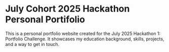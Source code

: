 # July Cohort 2025 Hackathon Personal Portifolio
This is a personal portfolio website created for the July 2025 Hackathon 1: Portfolio Challenge. It showcases my education background, skills, projects, and a way to get in touch.
